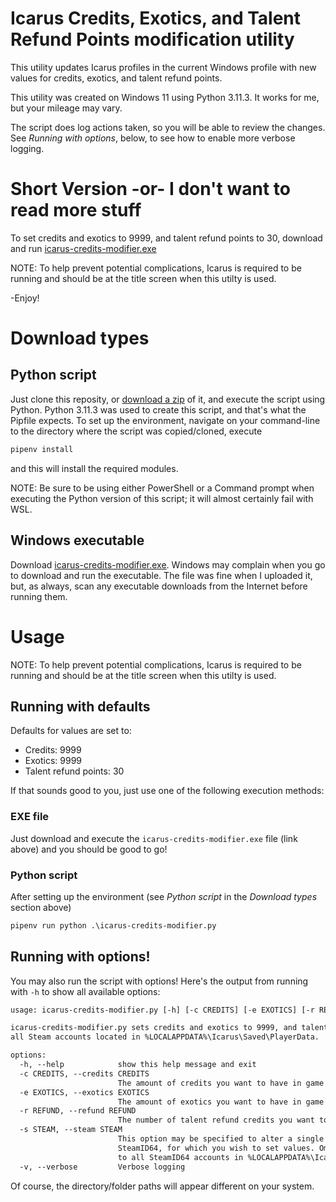 # Icarus Credits, Exotics, and Talent Refund Points modification utility
This utility updates Icarus profiles in the current Windows profile with new values for credits, exotics, and talent refund points.

This utility was created on Windows 11 using Python 3.11.3. It works for me, but your mileage may vary.

The script does log actions taken, so you will be able to review the changes. See *Running with options*, below, to see how to enable more verbose logging.
# Short Version -or- I don't want to read more stuff
To set credits and exotics to 9999, and talent refund points to 30, download and run [icarus-credits-modifier.exe](https://github.com/spafbi/icarus-credits-modifier/releases/latest/download/icarus-credits-modifier.exe)

NOTE: To help prevent potential complications, Icarus is required to be running and should be at the title screen when this utilty is used.

-Enjoy!
# Download types
## Python script
Just clone this reposity, or [download a zip](https://github.com/Spafbi/icarus-credits-modifier/archive/refs/heads/main.zip) of it, and execute the script using Python. Python 3.11.3 was used to create this script, and that's what the Pipfile expects. To set up the environment, navigate on your command-line to the directory where the script was copied/cloned, execute
```cmd
pipenv install
```
and this will install the required modules.

NOTE: Be sure to be using either PowerShell or a Command prompt when executing the Python version of this script; it will almost certainly fail with WSL.
## Windows executable
Download [icarus-credits-modifier.exe](https://github.com/spafbi/icarus-credits-modifier/releases/latest/download/icarus-credits-modifier.exe). Windows may complain when you go to download and run the executable. The file was fine when I uploaded it, but, as always, scan any executable downloads from the Internet before running them.

# Usage
NOTE: To help prevent potential complications, Icarus is required to be running and should be at the title screen when this utilty is used.

## Running with defaults
Defaults for values are set to:
 * Credits: 9999
 * Exotics: 9999
 * Talent refund points: 30

If that sounds good to you, just use one of the following execution methods:
### EXE file
Just download and execute the `icarus-credits-modifier.exe` file (link above) and you should be good to go!
### Python script
After setting up the environment (see *Python script* in the *Download types* section above)
```cmd
pipenv run python .\icarus-credits-modifier.py
```
## Running with options!
You may also run the script with options! Here's the output from running with `-h` to show all available options:
```txt
usage: icarus-credits-modifier.py [-h] [-c CREDITS] [-e EXOTICS] [-r REFUND] [-s STEAM] [-v]

icarus-credits-modifier.py sets credits and exotics to 9999, and talent refund points to 30, for
all Steam accounts located in %LOCALAPPDATA%\Icarus\Saved\PlayerData.

options:
  -h, --help            show this help message and exit
  -c CREDITS, --credits CREDITS
                        The amount of credits you want to have in game
  -e EXOTICS, --exotics EXOTICS
                        The amount of exotics you want to have in game
  -r REFUND, --refund REFUND
                        The number of talent refund credits you want to have
  -s STEAM, --steam STEAM
                        This option may be specified to alter a single account, identified by its
                        SteamID64, for which you wish to set values. Omitting this option defaults
                        to all SteamID64 accounts in %LOCALAPPDATA%\Icarus\Saved\PlayerData
  -v, --verbose         Verbose logging
```
Of course, the directory/folder paths will appear different on your system.